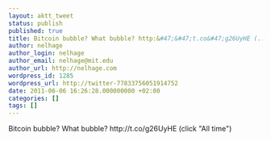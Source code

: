 ```yaml
---
layout: aktt_tweet
status: publish
published: true
title: Bitcoin bubble? What bubble? http:&#47;&#47;t.co&#47;g26UyHE (...
author: nelhage
author_login: nelhage
author_email: nelhage@mit.edu
author_url: http://nelhage.com
wordpress_id: 1285
wordpress_url: http://twitter-77833756051914752
date: 2011-06-06 16:26:28.000000000 +02:00
categories: []
tags: []
---
```

Bitcoin bubble? What bubble? http:&#47;&#47;t.co&#47;g26UyHE (click "All time")
